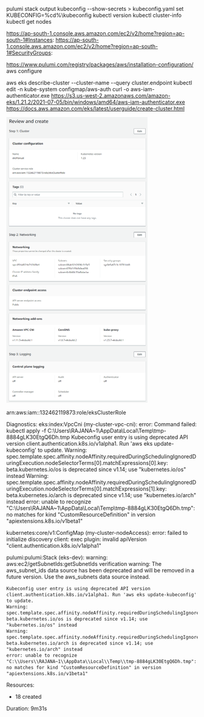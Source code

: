 pulumi stack output kubeconfig --show-secrets > kubeconfig.yaml
set KUBECONFIG=%cd%\kubeconfig
kubectl version
kubectl cluster-info
kubectl get nodes

https://ap-south-1.console.aws.amazon.com/ec2/v2/home?region=ap-south-1#Instances:
https://ap-south-1.console.aws.amazon.com/ec2/v2/home?region=ap-south-1#SecurityGroups:


https://www.pulumi.com/registry/packages/aws/installation-configuration/
aws configure

aws eks describe-cluster --cluster-name <cluster-name>  --query cluster.endpoint
kubectl edit -n kube-system configmap/aws-auth
curl -o aws-iam-authenticator.exe https://s3.us-west-2.amazonaws.com/amazon-eks/1.21.2/2021-07-05/bin/windows/amd64/aws-iam-authenticator.exe
https://docs.aws.amazon.com/eks/latest/userguide/create-cluster.html

![img.png](img.png)

arn:aws:iam::132462119873:role/eksClusterRole



Diagnostics:
eks:index:VpcCni (my-cluster-vpc-cni):
error: Command failed: kubectl apply -f C:\Users\RAJANA~1\AppData\Local\Temp\tmp-8884gLK30EtgQ6Dh.tmp
Kubeconfig user entry is using deprecated API version client.authentication.k8s.io/v1alpha1. Run 'aws eks update-kubeconfig' to update.
Warning: spec.template.spec.affinity.nodeAffinity.requiredDuringSchedulingIgnoredDuringExecution.nodeSelectorTerms[0].matchExpressions[0].key: beta.kubernetes.io/os is deprecated since v1.14; use "kubernetes.io/os" instead
Warning: spec.template.spec.affinity.nodeAffinity.requiredDuringSchedulingIgnoredDuringExecution.nodeSelectorTerms[0].matchExpressions[1].key: beta.kubernetes.io/arch is deprecated since v1.14; use "kubernetes.io/arch" instead
error: unable to recognize "C:\\Users\\RAJANA~1\\AppData\\Local\\Temp\\tmp-8884gLK30EtgQ6Dh.tmp": no matches for kind "CustomResourceDefinition" in version "apiextensions.k8s.io/v1beta1"

kubernetes:core/v1:ConfigMap (my-cluster-nodeAccess):
error: failed to initialize discovery client: exec plugin: invalid apiVersion "client.authentication.k8s.io/v1alpha1"

pulumi:pulumi:Stack (eks-dev):
warning: aws:ec2/getSubnetIds:getSubnetIds verification warning: The aws_subnet_ids data source has been deprecated and will be removed in a future version. Use the aws_subnets data source instead.

    Kubeconfig user entry is using deprecated API version client.authentication.k8s.io/v1alpha1. Run 'aws eks update-kubeconfig' to update.
    Warning: spec.template.spec.affinity.nodeAffinity.requiredDuringSchedulingIgnoredDuringExecution.nodeSelectorTerms[0].matchExpressions[0].key: beta.kubernetes.io/os is deprecated since v1.14; use "kubernetes.io/os" instead
    Warning: spec.template.spec.affinity.nodeAffinity.requiredDuringSchedulingIgnoredDuringExecution.nodeSelectorTerms[0].matchExpressions[1].key: beta.kubernetes.io/arch is deprecated since v1.14; use "kubernetes.io/arch" instead
    error: unable to recognize "C:\\Users\\RAJANA~1\\AppData\\Local\\Temp\\tmp-8884gLK30EtgQ6Dh.tmp": no matches for kind "CustomResourceDefinition" in version "apiextensions.k8s.io/v1beta1"

Resources:
+ 18 created

Duration: 9m31s
